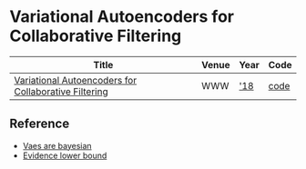 # Variational Autoencoders for Collaborative Filtering
| Title | Venue | Year | Code |
|-|-|-|-|
| [Variational Autoencoders for Collaborative Filtering](https://dl.acm.org/doi/abs/10.1145/3178876.3186150) | WWW | ['18](https://dl.acm.org/doi/proceedings/10.5555/3178876#heading7) | [code](https://github.com/PreferredAI/cornac) |

## Reference
- [Vaes are bayesian](https://jeffreyling.github.io/2018/01/09/vaes-are-bayesian.html)
- [Evidence lower bound](https://en.wikipedia.org/wiki/Evidence_lower_bound#Relationship_to_entropy)